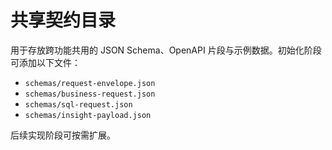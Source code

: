 # 共享契约目录

用于存放跨功能共用的 JSON Schema、OpenAPI 片段与示例数据。初始化阶段可添加以下文件：

- `schemas/request-envelope.json`
- `schemas/business-request.json`
- `schemas/sql-request.json`
- `schemas/insight-payload.json`

后续实现阶段可按需扩展。
